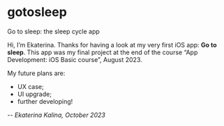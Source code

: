 # gotosleep
Go to sleep: the sleep cycle app

Hi, I’m Ekaterina. 
Thanks for having a look at my very first iOS app: **Go to sleep**. 
This app was my final project at the end of the course “App Development: iOS Basic course”, August 2023.

My future plans are: 
- UX case;
- UI upgrade;
- further developing!

_-- Ekaterina Kalina, October 2023_

